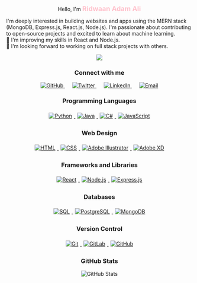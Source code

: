 <p align="center">Hello, I'm <span style="color:pink; font-size: large; font-weight: bold;">Ridwaan Adam Ali</span></p>

<div>
 I'm deeply interested in building websites and apps using the MERN stack (MongoDB, Express.js, React.js, Node.js). I'm passionate about contributing to open-source projects and excited to learn about machine learning.
  <br>
  🌱 I'm improving my skills in React and Node.js.
  <br>
  💞️ I'm looking forward to working on full stack projects with others.
</div>
<p align="center">
  <img src="https://readme-typing-svg.herokuapp.com?font=Roboto&color=%23F77CFF&size=25&center=true&vCenter=true&width=450&lines=Web%20Developer;%20Open%20Source%20Contributor;%20Interested%20in%20Machine%20Learning" />
</p>


<div align="center">
  <h3>Connect with me</h3>
  <a href="https://github.com/Ridwa19" style="margin: 0 10px;">
    <img src="https://img.shields.io/badge/GitHub-181717?style=for-the-badge&logo=github&logoColor=white" alt="GitHub">
  </a>
  <a href="https://x.com/RidwanAdan29?t=goqt8ESTB3ANpmcEXi6EXg&s=09" style="margin: 0 10px;">
    <img src="https://img.shields.io/badge/Twitter-1DA1F2?style=for-the-badge&logo=twitter&logoColor=white" alt="Twitter">
  </a>
<a href="https://www.linkedin.com/in/Canab-Adam-a89474322/" style="margin: 0 10px;">
     <img src="https://img.shields.io/badge/LinkedIn-0A66C2?style=for-the-badge&logo=linkedin&logoColor=white" alt="LinkedIn">
    
  </a>
  <a href="mailto:ridwaana88@gmail.com" style="margin: 0 10px;">
    <img src="https://img.shields.io/badge/Email-EA4335?style=for-the-badge&logo=gmail&logoColor=white" alt="Email">
  </a>
</div>

<div align="center">
  <h3>Programming Languages</h3>
  <a href="#">
    <img src="https://img.shields.io/badge/Python-3776AB?style=for-the-badge&logo=python&logoColor=white" alt="Python" style="margin: 5px;">
  </a>
  <a href="#">
    <img src="https://img.shields.io/badge/Java-007396?style=for-the-badge&logo=java&logoColor=white" alt="Java" style="margin: 5px;">
  </a>
  <a href="#">
    <img src="https://img.shields.io/badge/C%23-239120?style=for-the-badge&logo=c-sharp&logoColor=white" alt="C#" style="margin: 5px;">
  </a>
  <a href="#">
    <img src="https://img.shields.io/badge/JavaScript-efd81d?style=for-the-badge&logo=javascript&logoColor=white" alt="JavaScript" style="margin: 5px;">
  </a>
</div>

<div align="center">
  <h3>Web Design</h3>
  <a href="#">
    <img src="https://img.shields.io/badge/HTML-E34F26?style=for-the-badge&logo=html5&logoColor=white" alt="HTML" style="margin: 5px;">
  </a>
  <a href="#">
    <img src="https://img.shields.io/badge/CSS-1572B6?style=for-the-badge&logo=css3&logoColor=white" alt="CSS" style="margin: 5px;">
  </a>
  <a href="#">
    <img src="https://img.shields.io/badge/Adobe%20Illustrator-FF9A00?style=for-the-badge&logo=adobe-illustrator&logoColor=white" alt="Adobe Illustrator" style="margin: 5px;">
  </a>
  <a href="#">
    <img src="https://img.shields.io/badge/Adobe%20XD-FF61F6?style=for-the-badge&logo=adobe-xd&logoColor=white" alt="Adobe XD" style="margin: 5px;">
  </a>
</div>

<div align="center">
  <h3>Frameworks and Libraries</h3>
  <a href="#">
    <img src="https://img.shields.io/badge/React-61DAFB?style=for-the-badge&logo=react&logoColor=white" alt="React" style="margin: 5px;">
  </a>
  <a href="#">
    <img src="https://img.shields.io/badge/Node.js-339933?style=for-the-badge&logo=nodedotjs&logoColor=white" alt="Node.js" style="margin: 5px;">
  </a>
  <a href="#">
    <img src="https://img.shields.io/badge/Express.js-000000?style=for-the-badge&logo=express&logoColor=white" alt="Express.js" style="margin: 5px;">
  </a>
</div>

<div align="center">
  <h3>Databases</h3>
  <a href="#">
    <img src="https://img.shields.io/badge/SQL-4479A1?style=for-the-badge&logo=sql&logoColor=white" alt="SQL" style="margin: 5px;">
  </a>
  <a href="#">
    <img src="https://img.shields.io/badge/PostgreSQL-336791?style=for-the-badge&logo=postgresql&logoColor=white" alt="PostgreSQL" style="margin: 5px;">
  </a>
  <a href="#">
    <img src="https://img.shields.io/badge/MongoDB-47A248?style=for-the-badge&logo=mongodb&logoColor=white" alt="MongoDB" style="margin: 5px;">
  </a>
</div>

<div align="center">
  <h3>Version Control</h3>
  <a href="#">
    <img src="https://img.shields.io/badge/Git-F05032?style=for-the-badge&logo=git&logoColor=white" alt="Git" style="margin: 5px;">
  </a>
  <a href="#">
    <img src="https://img.shields.io/badge/GitLab-FC6D26?style=for-the-badge&logo=gitlab&logoColor=white" alt="GitLab" style="margin: 5px;">
  </a>
  <a href="#">
    <img src="https://img.shields.io/badge/GitHub-181717?style=for-the-badge&logo=github&logoColor=white" alt="GitHub" style="margin: 5px;">
  </a>
</div>

<div align="center">
  <h3>GitHub Stats</h3>
  <img src="https://github-readme-stats.vercel.app/api?username=Ridwa19&show_icons=true&theme=radical" alt="GitHub Stats">
</div>
